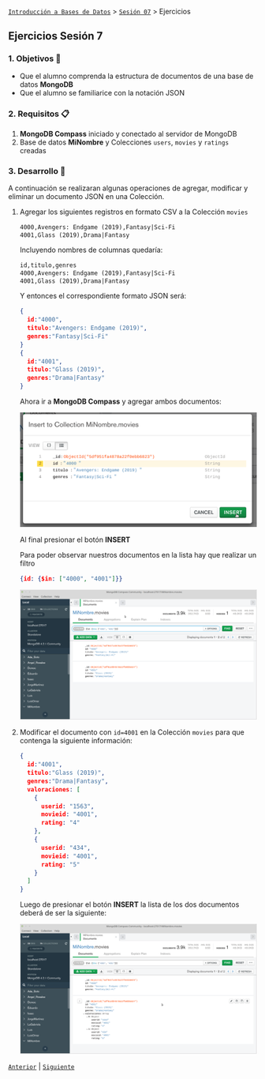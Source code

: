 [`Introducción a Bases de Datos`](../../Readme.md) > [`Sesión 07`](../Readme.md) > Ejercicios

## Ejercicios Sesión 7

### 1. Objetivos :dart:
- Que el alumno comprenda la estructura de documentos de una base de datos __MongoDB__
- Que el alumno se familiarice con la notación JSON

### 2. Requisitos :clipboard:
1. __MongoDB Compass__ iniciado y conectado al servidor de MongoDB
1. Base de datos __MiNombre__ y Colecciones `users`, `movies` y `ratings` creadas

### 3. Desarrollo :rocket:
A continuación se realizaran algunas operaciones de agregar, modificar y eliminar un documento JSON en una Colección.

1. Agregar los siguientes registros en formato CSV a la Colección `movies`

   ```csv
   4000,Avengers: Endgame (2019),Fantasy|Sci-Fi
   4001,Glass (2019),Drama|Fantasy
   ```
   Incluyendo nombres de columnas quedaría:
   ```csv
   id,titulo,genres
   4000,Avengers: Endgame (2019),Fantasy|Sci-Fi
   4001,Glass (2019),Drama|Fantasy
   ```
   Y entonces el correspondiente formato JSON será:
   ```json
   {
     id:"4000",
     titulo:"Avengers: Endgame (2019)",
     genres:"Fantasy|Sci-Fi"
   }
   {
     id:"4001",
     titulo:"Glass (2019)",
     genres:"Drama|Fantasy"
   }
   ```
   Ahora ir a __MongoDB Compass__ y agregar ambos documentos:

   ![Adicionando campos u objetos](imagenes/adicionando-datos.png)

   Al final presionar el botón __INSERT__

   Para poder observar nuestros documentos en la lista hay que realizar un filtro
   ```json
   {id: {$in: ["4000", "4001"]}}
   ```

   ![Documentos en la colección](imagenes/documentos-en-coleccion.png)

1. Modificar el documento con `id=4001` en la Colección `movies` para que contenga la siguiente información:

   ```json
   {
     id:"4001",
     titulo:"Glass (2019)",
     genres:"Drama|Fantasy",
     valoraciones: [
       {
         userid: "1563",
         movieid: "4001",
         rating: "4"
       },
       {
         userid: "434",
         movieid: "4001",
         rating: "5"
       }
     ]
   }
   ```
   Luego de presionar el botón __INSERT__ la lista de los dos documentos deberá de ser la siguiente:

   ![Lista de documentos en la colección](imagenes/documentos-en-coleccion-2.png)

[`Anterior`](../Readme.md#3-Ejercicios-hammer) | [`Siguiente`](../Readme.md#4-postwork-memo)      
